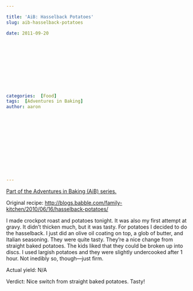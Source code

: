 ```yaml
---

title: 'AiB: Hasselback Potatoes'
slug: aib-hasselback-potatoes

date: 2011-09-20











categories:  [Food]
tags:  [Adventures in Baking]
author: aaron













---
```


[Part of the Adventures in Baking (AiB) series.](../adventures-in-baking-aib-overview "Adventures in Baking (AiB): Overview")

Original recipe: <http://blogs.babble.com/family-kitchen/2010/06/16/hasselback-potatoes/>

I made crockpot roast and potatoes tonight. It was also my first attempt at gravy. It didn’t thicken much, but it was tasty. For potatoes I decided to do the hasselback. I just did an olive oil coating on top, a glob of butter, and Italian seasoning. They were quite tasty. They’re a nice change from straight baked potatoes. The kids liked that they could be broken up into discs. I used largish potatoes and they were slightly undercooked after 1 hour. Not inedibly so, though—just firm.

Actual yield: N/A

Verdict: Nice switch from straight baked potatoes. Tasty!

